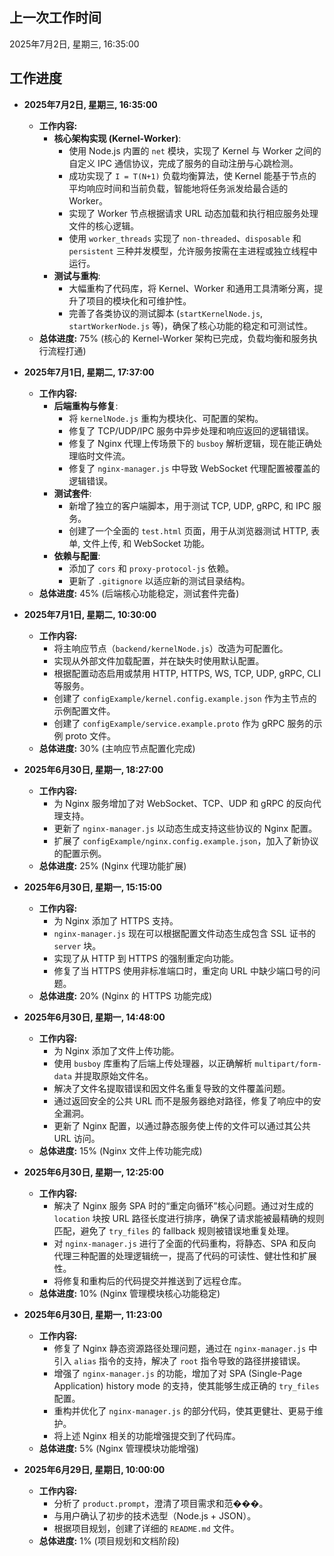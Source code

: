## 上一次工作时间

2025年7月2日, 星期三, 16:35:00

## 工作进度

- **2025年7月2日, 星期三, 16:35:00**
  - **工作内容:**
    - **核心架构实现 (Kernel-Worker)**:
      - 使用 Node.js 内置的 `net` 模块，实现了 Kernel 与 Worker 之间的自定义 IPC 通信协议，完成了服务的自动注册与心跳检测。
      - 成功实现了 `I = T(N+1)` 负载均衡算法，使 Kernel 能基于节点的平均响应时间和当前负载，智能地将任务派发给最合适的 Worker。
      - 实现了 Worker 节点根据请求 URL 动态加载和执行相应服务处理文件的核心逻辑。
      - 使用 `worker_threads` 实现了 `non-threaded`、`disposable` 和 `persistent` 三种并发模型，允许服务按需在主进程或独立线程中运行。
    - **测试与重构**:
      - 大幅重构了代码库，将 Kernel、Worker 和通用工具清晰分离，提升了项目的模块化和可维护性。
      - 完善了各类协议的测试脚本 (`startKernelNode.js`, `startWorkerNode.js` 等)，确保了核心功能的稳定和可测试性。
  - **总体进度:** 75% (核心的 Kernel-Worker 架构已完成，负载均衡和服务执行流程打通)

- **2025年7月1日, 星期二, 17:37:00**
  - **工作内容:**
    - **后端重构与修复**:
      - 将 `kernelNode.js` 重构为模块化、可配置的架构。
      - 修复了 TCP/UDP/IPC 服务中异步处理和响应返回的逻辑错误。
      - 修复了 Nginx 代理上传场景下的 `busboy` 解析逻辑，现在能正确处理临时文件流。
      - 修复了 `nginx-manager.js` 中导致 WebSocket 代理配置被覆盖的逻辑错误。
    - **测试套件**:
      - 新增了独立的客户端脚本，用于测试 TCP, UDP, gRPC, 和 IPC 服务。
      - 创建了一个全面的 `test.html` 页面，用于从浏览器测试 HTTP, 表单, 文件上传, 和 WebSocket 功能。
    - **依赖与配置**:
      - 添加了 `cors` 和 `proxy-protocol-js` 依赖。
      - 更新了 `.gitignore` 以适应新的测试目录结构。
  - **总体进度:** 45% (后端核心功能稳定，测试套件完备)

- **2025年7月1日, 星期二, 10:30:00**
  - **工作内容:**
    - 将主响应节点（`backend/kernelNode.js`）改造为可配置化。
    - 实现从外部文件加载配置，并在缺失时使用默认配置。
    - 根据配置动态启用或禁用 HTTP, HTTPS, WS, TCP, UDP, gRPC, CLI 等服务。
    - 创建了 `configExample/kernel.config.example.json` 作为主节点的示例配置文件。
    - 创建了 `configExample/service.example.proto` 作为 gRPC 服务的示例 proto 文件。
  - **总体进度:** 30% (主响应节点配置化完成)

- **2025年6月30日, 星期一, 18:27:00**
  - **工作内容:**
    - 为 Nginx 服务增加了对 WebSocket、TCP、UDP 和 gRPC 的反向代理支持。
    - 更新了 `nginx-manager.js` 以动态生成支持这些协议的 Nginx 配置。
    - 扩展了 `configExample/nginx.config.example.json`，加入了新协议的配置示例。
  - **总体进度:** 25% (Nginx 代理功能扩展)

- **2025年6月30日, 星期一, 15:15:00**
  - **工作内容:**
    - 为 Nginx 添加了 HTTPS 支持。
    - `nginx-manager.js` 现在可以根据配置文件动态生成包含 SSL 证书的 `server` 块。
    - 实现了从 HTTP 到 HTTPS 的强制重定向功能。
    - 修复了当 HTTPS 使用非标准端口时，重定向 URL 中缺少端口号的问题。
  - **总体进度:** 20% (Nginx 的 HTTPS 功能完成)

- **2025年6月30日, 星期一, 14:48:00**
  - **工作内容:**
    - 为 Nginx 添加了文件上传功能。
    - 使用 `busboy` 库重构了后端上传处理器，以正确解析 `multipart/form-data` 并提取原始文件名。
    - 解决了文件名提取错误和因文件名重复导致的文件覆盖问题。
    - 通过返回安全的公共 URL 而不是服务器绝对路径，修复了响应中的安全漏洞。
    - 更新了 Nginx 配置，以通过静态服务使上传的文件可以通过其公共 URL 访问。
  - **总体进度:** 15% (Nginx 文件上传功能完成)

- **2025年6月30日, 星期一, 12:25:00**
  - **工作内容:**
    - 解决了 Nginx 服务 SPA 时的“重定向循环”核心问题。通过对生成的 `location` 块按 URL 路径长度进行排序，确保了请求能被最精确的规则匹配，避免了 `try_files` 的 fallback 规则被错误地重复处理。
    - 对 `nginx-manager.js` 进行了全面的代码重构，将静态、SPA 和反向代理三种配置的处理逻辑统一，提高了代码的可读性、健壮性和扩展性。
    - 将修复和重构后的代码提交并推送到了远程仓库。
  - **总体进度:** 10% (Nginx 管理模块核心功能稳定)

- **2025年6月30日, 星期一, 11:23:00**
  - **工作内容:**
    - 修复了 Nginx 静态资源路径处理问题，通过在 `nginx-manager.js` 中引入 `alias` 指令的支持，解决了 `root` 指令导致的路径拼接错误。
    - 增强了 `nginx-manager.js` 的功能，增加了对 SPA (Single-Page Application) history mode 的支持，使其能够生成正确的 `try_files` 配置。
    - 重构并优化了 `nginx-manager.js` 的部分代码，使其更健壮、更易于维护。
    - 将上述 Nginx 相关的功能增强提交到了代码库。
  - **总体进度:** 5% (Nginx 管理模块功能增强)

- **2025年6月29日, 星期日, 10:00:00**
  - **工作内容:**
    - 分析了 `product.prompt`，澄清了项目需求和范���。
    - 与用户确认了初步的技术选型（Node.js + JSON）。
    - 根据项目规划，创建了详细的 `README.md` 文件。
  - **总体进度:** 1% (项目规划和文档阶段)